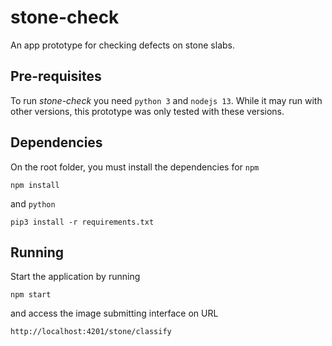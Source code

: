 # stone-check
An app prototype for checking defects on stone slabs.

## Pre-requisites

To run *stone-check* you need `python 3` and `nodejs 13`. While it may run with other versions, this prototype was only tested with these versions.

## Dependencies

On the root folder, you must install the dependencies for `npm` 

```
npm install
```

and `python`

```
pip3 install -r requirements.txt
```

## Running

Start the application by running

```
npm start
```

and access the image submitting interface on URL

```
http://localhost:4201/stone/classify
```